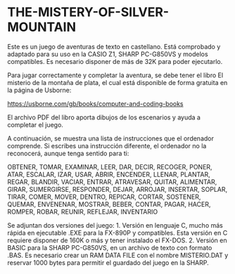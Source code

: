 # THE-MISTERY-OF-SILVER-MOUNTAIN
Este es un juego de aventuras de texto en castellano. Está comprobado y adaptado para su uso en la CASIO Z1, SHARP PC-G850VS y modelos compatibles. Es necesario disponer de más de 32K para poder ejecutarlo.

Para jugar correctamente y completar la aventura, se debe tener el libro El misterio de la montaña de plata, el cual está disponible de forma gratuita en la página de Usborne:

https://usborne.com/gb/books/computer-and-coding-books

El archivo PDF del libro aporta dibujos de los escenarios y ayuda a completar el juego.

A continuación, se muestra una lista de instrucciones que el ordenador comprende. Si escribes una instrucción diferente, el ordenador no la reconocerá, aunque tenga sentido para ti:

OBTENER, TOMAR, EXAMINAR, LEER, DAR, DECIR, RECOGER, PONER, ATAR, ESCALAR, IZAR, USAR, ABRIR, ENCENDER, LLENAR, PLANTAR, REGAR, BLANDIR, VACIAR, ENTRAR, ATRAVESAR, QUITAR, ALIMENTAR, GIRAR, SUMERGIRSE, RESPONDER, DEJAR, ARROJAR, INSERTAR, SOPLAR, TIRAR, COMER, MOVER, DENTRO, REPICAR, CORTAR, SOSTENER, QUEMAR, ENVENENAR, MOSTRAR, BEBER, CONTAR, PAGAR, HACER, ROMPER, ROBAR, REUNIR, REFLEJAR, INVENTARIO

Se adjuntan dos versiones del juego:
	1.	Versión en lenguaje C, mucho más rápida en ejecutable .EXE para la FX-890P y compatibles. Esta versión en C requiere disponer de 160K o más y tener instalado el FX-DOS.
	2.	Versión en BASIC para la SHARP PC-G850VS, en un archivo de texto con formato .BAS. Es necesario crear un RAM DATA FILE con el nombre MISTERIO.DAT y reservar 1000 bytes para permitir el guardado del juego en la SHARP.
